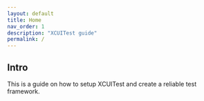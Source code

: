 ```yaml
---
layout: default
title: Home
nav_order: 1
description: "XCUITest guide"
permalink: /
---
```



## Intro

This is a guide on how to setup XCUITest and create a reliable test framework.  